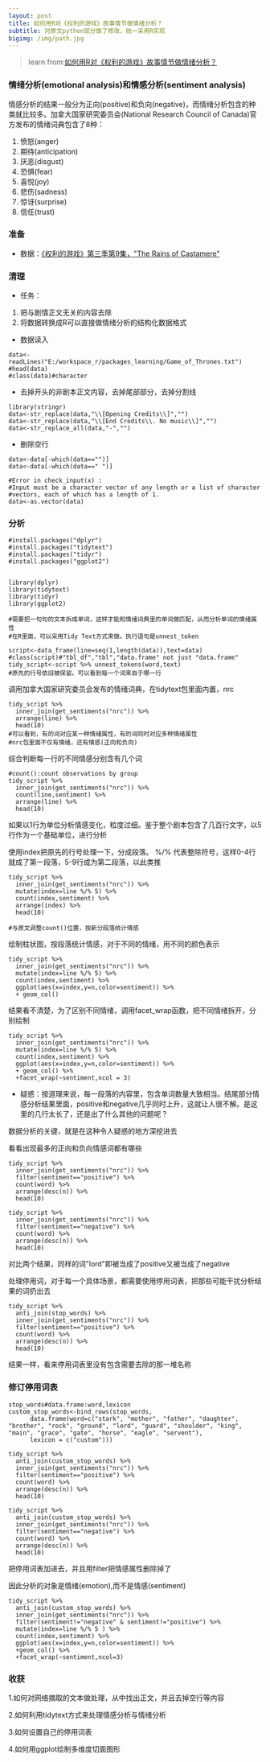 ```yaml
---
layout: post
title: 如何用R对《权利的游戏》故事情节做情绪分析？
subtitle: 对原文python部分做了修改，统一采用R实现
bigimg: /img/path.jpg
---
```


> learn from:[如何用R对《权利的游戏》故事情节做情绪分析？](https://mp.weixin.qq.com/s?__biz=MzI0ODcxODk5OA==&mid=2247489031&idx=3&sn=d98b64b7ed1c171baa1c058fe10740df&chksm=e99d25fedeeaace89c67097fb6602f1115e7c4b4eaba078b21bc404c7e49f1963b4fd0b67d8d&mpshare=1&scene=1&srcid=0913IUotqk7ob0sPHpRPybm2#rd)

### 情绪分析(emotional analysis)和情感分析(sentiment analysis)
情感分析的结果一般分为正向(positive)和负向(negative)，而情绪分析包含的种类就比较多。加拿大国家研究委员会(National Research Council of Canada)官方发布的情绪词典包含了8种：

1. 愤怒(anger)
2. 期待(anticipation)
3. 厌恶(disgust)
4. 恐惧(fear)
5. 喜悦(joy)
6. 悲伤(sadness)
7. 惊讶(surprise)
8. 信任(trust)


### 准备
- 数据：[《权利的游戏》第三季第9集，"The Rains of Castamere"](https://genius.com/Game-of-thrones-the-rains-of-castamere-annotated)


### 清理
- 任务：
1. 把与剧情正文无关的内容去除
2. 将数据转换成R可以直接做情绪分析的结构化数据格式

- 数据读入

```
data<-readLines("E:/workspace_r/packages_learning/Game_of_Thrones.txt")
#head(data)
#class(data)#character
```

- 去掉开头的非剧本正文内容，去掉尾部部分，去掉分割线

```
library(stringr)
data<-str_replace(data,"\\[Opening Credits\\]","")
data<-str_replace(data,"\\[End Credits\\. No music\\]","")
data<-str_replace_all(data,"-","")
```

- 删除空行

```
data<-data[-which(data=="")]
data<-data[-which(data==" ")]
```

```
#Error in check_input(x) : 
#Input must be a character vector of any length or a list of character
#vectors, each of which has a length of 1.
data<-as.vector(data)
```

### 分析

```
#install.packages("dplyr")
#install.packages("tidytext")
#install.packages("tidyr")
#install.packages("ggplot2")


library(dplyr)
library(tidytext)
library(tidyr)
library(ggplot2)

#需要把一句句的文本拆成单词，这样才能和情绪词典里的单词做匹配，从而分析单词的情绪属性
#在R里面，可以采用Tidy Text方式来做。执行语句是unnest_token

script<-data_frame(line=seq(1,length(data)),text=data)
#class(script)#"tbl_df","tbl","data.frame" not just "data.frame" 
tidy_script<-script %>% unnest_tokens(word,text)
#原先的行号依旧被保留。可以看到每一个词来自于哪一行
```

调用加拿大国家研究委员会发布的情绪词典，在tidytext包里面内置，nrc

```
tidy_script %>% 
  inner_join(get_sentiments("nrc")) %>% 
  arrange(line) %>% 
  head(10)
#可以看到，有的词对应某一种情绪属性，有的词同时对应多种情绪属性
#nrc包里面不仅有情绪，还有情感(正向和负向)
```

综合判断每一行的不同情感分别含有几个词
```
#count():count observations by group
tidy_script %>% 
  inner_join(get_sentiments("nrc")) %>% 
  count(line,sentiment) %>% 
  arrange(line) %>% 
  head(10)
```

如果以1行为单位分析情感变化，粒度过细。鉴于整个剧本包含了几百行文字，以5行作为一个基础单位，进行分析

使用index把原先的行号处理一下，分成段落。 %/% 代表整除符号，这样0-4行就成了第一段落，5-9行成为第二段落，以此类推

```
tidy_script %>% 
  inner_join(get_sentiments("nrc")) %>% 
  mutate(index=line %/% 5) %>% 
  count(index,sentiment) %>% 
  arrange(index) %>% 
  head(10)

#与原文调整count()位置，按新分段落统计情感
```

绘制柱状图，按段落统计情感，对于不同的情绪，用不同的颜色表示
```
tidy_script %>% 
  inner_join(get_sentiments("nrc")) %>% 
  mutate(index=line %/% 5) %>% 
  count(index,sentiment) %>% 
  ggplot(aes(x=index,y=n,color=sentiment)) %>% 
  + geom_col()
```

结果看不清楚，为了区别不同情绪，调用facet_wrap函数，把不同情绪拆开，分别绘制
```
tidy_script %>% 
  inner_join(get_sentiments("nrc")) %>% 
  mutate(index=line %/% 5) %>% 
  count(index,sentiment) %>% 
  ggplot(aes(x=index,y=n,color=sentiment)) %>% 
  + geom_col() %>% 
  +facet_wrap(~sentiment,ncol = 3)
```

- 疑惑：按道理来说，每一段落的内容里，包含单词数量大致相当。结尾部分情感分析结果里面，positive和negative几乎同时上升，这就让人很不解。是这里的几行太长了，还是出了什么其他的问题呢？

数据分析的关键，就是在这种令人疑惑的地方深挖进去

看看出现最多的正向和负向情感词都有哪些

```
tidy_script %>% 
  inner_join(get_sentiments("nrc")) %>% 
  filter(sentiment=="positive") %>% 
  count(word) %>% 
  arrange(desc(n)) %>% 
  head(10)

tidy_script %>% 
  inner_join(get_sentiments("nrc")) %>% 
  filter(sentiment=="negative") %>% 
  count(word) %>% 
  arrange(desc(n)) %>% 
  head(10)
```

对比两个结果，同样的词"lord"即被当成了positive又被当成了negative

处理停用词，对于每一个具体场景，都需要使用停用词表，把那些可能干扰分析结果的词扔出去

```
tidy_script %>% 
  anti_join(stop_words) %>% 
  inner_join(get_sentiments("nrc")) %>% 
  filter(sentiment=="positive") %>% 
  count(word) %>% 
  arrange(desc(n)) %>% 
  head(10)
```

结果一样，看来停用词表里没有包含需要去除的那一堆名称

### 修订停用词表

```
stop_words#data.frame:word,lexicon
custom_stop_words<-bind_rows(stop_words,
      data.frame(word=c("stark", "mother", "father", "daughter", "brother", "rock", "ground", "lord", "guard", "shoulder", "king", "main", "grace", "gate", "horse", "eagle", "servent"),
      lexicon = c("custom")))

tidy_script %>% 
  anti_join(custom_stop_words) %>% 
  inner_join(get_sentiments("nrc")) %>% 
  filter(sentiment=="positive") %>% 
  count(word) %>% 
  arrange(desc(n)) %>% 
  head(10)

tidy_script %>% 
  anti_join(custom_stop_words) %>% 
  inner_join(get_sentiments("nrc")) %>% 
  filter(sentiment=="negative") %>% 
  count(word) %>% 
  arrange(desc(n)) %>% 
  head(10)
```

把停用词表加进去，并且用filter把情感属性删除掉了

因此分析的对象是情绪(emotion),而不是情感(sentiment)

```
tidy_script %>% 
  anti_join(custom_stop_words) %>% 
  inner_join(get_sentiments("nrc")) %>% 
  filter(sentiment!="negative" & sentiment!="positive") %>% 
  mutate(index=line %/% 5 ) %>% 
  count(index,sentiment) %>% 
  ggplot(aes(x=index,y=n,color=sentiment)) %>% 
  +geom_col() %>% 
  +facet_wrap(~sentiment,ncol=3)
```

### 收获

1.如何对网络摘取的文本做处理，从中找出正文，并且去掉空行等内容

2.如何利用tidytext方式来处理情感分析与情绪分析

3.如何设置自己的停用词表

4.如何用ggplot绘制多维度切面图形